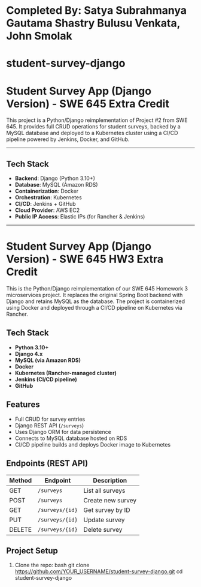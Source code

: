 # Completed By: Satya Subrahmanya Gautama Shastry Bulusu Venkata, John Smolak

# student-survey-django

# Student Survey App (Django Version) - SWE 645 Extra Credit

This project is a Python/Django reimplementation of Project #2 from SWE 645. It provides full CRUD operations for student surveys, backed by a MySQL database and deployed to a Kubernetes cluster using a CI/CD pipeline powered by Jenkins, Docker, and GitHub.

---

## Tech Stack

- **Backend**: Django (Python 3.10+)
- **Database**: MySQL (Amazon RDS)
- **Containerization**: Docker
- **Orchestration**: Kubernetes
- **CI/CD**: Jenkins + GitHub
- **Cloud Provider**: AWS EC2
- **Public IP Access**: Elastic IPs (for Rancher & Jenkins)

---

# Student Survey App (Django Version) - SWE 645 HW3 Extra Credit

This is the Python/Django reimplementation of our SWE 645 Homework 3 microservices project. It replaces the original Spring Boot backend with Django and retains MySQL as the database. The project is containerized using Docker and deployed through a CI/CD pipeline on Kubernetes via Rancher.

## Tech Stack
- **Python 3.10+**
- **Django 4.x**
- **MySQL (via Amazon RDS)**
- **Docker**
- **Kubernetes (Rancher-managed cluster)**
- **Jenkins (CI/CD pipeline)**
- **GitHub**

## Features
- Full CRUD for survey entries
- Django REST API (`/surveys`)
- Uses Django ORM for data persistence
- Connects to MySQL database hosted on RDS
- CI/CD pipeline builds and deploys Docker image to Kubernetes

## Endpoints (REST API)
| Method | Endpoint         | Description              |
|--------|------------------|--------------------------|
| GET    | `/surveys`       | List all surveys         |
| POST   | `/surveys`       | Create new survey        |
| GET    | `/surveys/{id}`  | Get survey by ID         |
| PUT    | `/surveys/{id}`  | Update survey            |
| DELETE | `/surveys/{id}`  | Delete survey            |

## Project Setup

1. Clone the repo:
   bash
   git clone https://github.com/YOUR_USERNAME/student-survey-django.git
   cd student-survey-django
